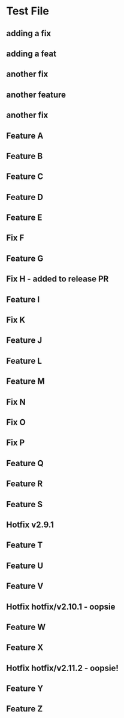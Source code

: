 # Test File

## adding a fix

## adding a feat

## another fix

## another feature

## another fix

## Feature A

## Feature B

## Feature C

## Feature D

## Feature E

## Fix F

## Feature G

## Fix H - added to release PR

## Feature I

## Fix K

## Feature J

## Feature L

## Feature M

## Fix N

## Fix O

## Fix P

## Feature Q

## Feature R

## Feature S

## Hotfix v2.9.1

## Feature T

## Feature U

## Feature V

## Hotfix hotfix/v2.10.1 - oopsie

## Feature W

## Feature X

## Hotfix hotfix/v2.11.2 - oopsie!

## Feature Y

## Feature Z

